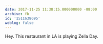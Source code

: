```yaml
---
date: 2017-11-25 11:38:15.000000000 -08:00
archive: fb
id: '1511638695'
weblog: false
---
```


Hey. This restaurant in LA is playing Zella Day.
